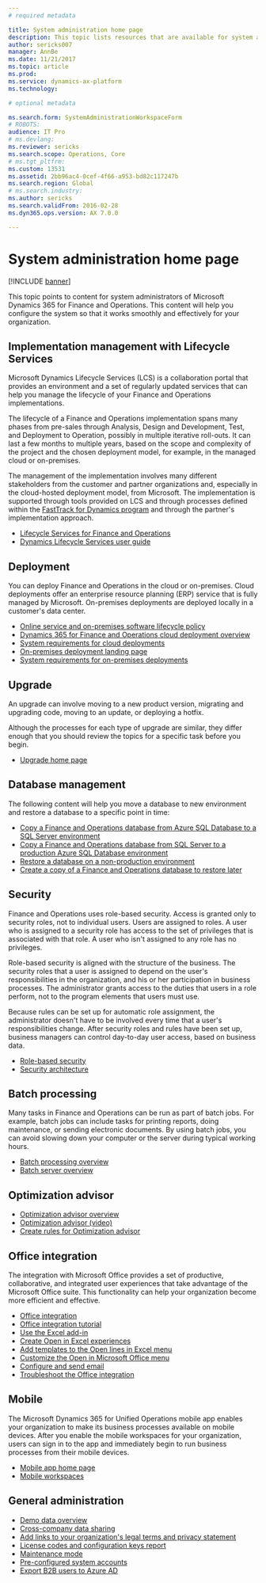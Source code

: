 ```yaml
---
# required metadata

title: System administration home page
description: This topic lists resources that are available for system administrators.
author: sericks007
manager: AnnBe
ms.date: 11/21/2017
ms.topic: article
ms.prod: 
ms.service: dynamics-ax-platform
ms.technology: 

# optional metadata

ms.search.form: SystemAdministrationWorkspaceForm
# ROBOTS: 
audience: IT Pro
# ms.devlang: 
ms.reviewer: sericks
ms.search.scope: Operations, Core
# ms.tgt_pltfrm: 
ms.custom: 13531
ms.assetid: 2bb96ac4-0cef-4f66-a953-bd82c117247b
ms.search.region: Global
# ms.search.industry: 
ms.author: sericks
ms.search.validFrom: 2016-02-28
ms.dyn365.ops.version: AX 7.0.0

---
```


# System administration home page

[!INCLUDE [banner](../includes/banner.md)]

This topic points to content for system administrators of Microsoft Dynamics 365 for Finance and Operations. This content will help you configure the system so that it works smoothly and effectively for your organization.

## Implementation management with Lifecycle Services
Microsoft Dynamics Lifecycle Services (LCS) is a collaboration portal that provides an environment and a set of regularly updated services that can help you manage the lifecycle of your Finance and Operations implementations.

The lifecycle of a Finance and Operations implementation spans many phases from pre-sales through Analysis, Design and Development, Test, and Deployment to Operation, possibly in multiple iterative roll-outs. It can last a few months to multiple years, based on the scope and complexity of the project and the chosen deployment model, for example, in the managed cloud or on-premises. 

The management of the implementation involves many different stakeholders from the customer and partner organizations and, especially in the cloud-hosted deployment model, from Microsoft. The implementation is supported through tools provided on LCS and through processes defined within the [FastTrack for Dynamics program](../../fin-and-ops/get-started/fasttrack-dynamics-365-overview.md) and through the partner's implementation approach. 

- [Lifecycle Services for Finance and Operations](../lifecycle-services/lcs.md)
- [Dynamics Lifecycle Services user guide](../lifecycle-services/lcs-user-guide.md)

## Deployment
You can deploy Finance and Operations in the cloud or on-premises. Cloud deployments offer an enterprise resource planning (ERP) service that is fully managed by Microsoft. On-premises deployments are deployed locally in a customer's data center.

- [Online service and on-premises software lifecycle policy](../migration-upgrade/versions-update-policy.md)
- [Dynamics 365 for Finance and Operations cloud deployment overview](../deployment/cloud-deployment-overview.md)
- [System requirements for cloud deployments](../../fin-and-ops/get-started/system-requirements.md)
- [On-premises deployment landing page](../deployment/on-premises-deployment-landing-page.md)
- [System requirements for on-premises deployments](../../fin-and-ops/get-started/system-requirements-on-prem.md)

## Upgrade
An upgrade can involve moving to a new product version, migrating and upgrading code, moving to an update, or deploying a hotfix.

Although the processes for each type of upgrade are similar, they differ enough that you should review the topics for a specific task before you begin.

- [Upgrade home page](../migration-upgrade/upgrade-home-page.md)

## Database management
The following content will help you move a database to new environment and restore a database to a specific point in time:

- [Copy a Finance and Operations database from Azure SQL Database to a SQL Server environment](../database/copy-database-from-azure-sql-to-sql-server.md)
- [Copy a Finance and Operations database from SQL Server to a production Azure SQL Database environment](../database/copy-database-from-sql-server-to-azure-sql.md)
- [Restore a database on a non-production environment](../database/request-point-in-time-restore.md)
- [Create a copy of a Finance and Operations database to restore later](../database/copy-operations-database.md)

## Security
Finance and Operations uses role-based security. Access is granted only to security roles, not to individual users. Users are assigned to roles. A user who is assigned to a security role has access to the set of privileges that is associated with that role. A user who isn't assigned to any role has no privileges.

Role-based security is aligned with the structure of the business. The security roles that a user is assigned to depend on the user's responsibilities in the organization, and his or her participation in business processes. The administrator grants access to the duties that users in a role perform, not to the program elements that users must use.

Because rules can be set up for automatic role assignment, the administrator doesn't have to be involved every time that a user's responsibilities change. After security roles and rules have been set up, business managers can control day-to-day user access, based on business data.

- [Role-based security](role-based-security.md)
- [Security architecture](security-architecture.md)

## Batch processing
Many tasks in Finance and Operations can be run as part of batch jobs. For example, batch jobs can include tasks for printing reports, doing maintenance, or sending electronic documents. By using batch jobs, you can avoid slowing down your computer or the server during typical working hours.

- [Batch processing overview](batch-processing-overview.md)
- [Batch server overview](batch-server-overview.md)

## Optimization advisor
- [Optimization advisor overview](optimization-advisor-overview.md)
- [Optimization advisor (video)](https://www.youtube.com/watch?v=MRsAzgFCUSQ&t=4s)
- [Create rules for Optimization advisor](create-rules-optimization-advisor.md)

## Office integration
The integration with Microsoft Office provides a set of productive, collaborative, and integrated user experiences that take advantage of the Microsoft Office suite. This functionality can help your organization become more efficient and effective.

- [Office integration](../office-integration/office-integration.md)
- [Office integration tutorial](../office-integration/office-integration-tutorial.md)
- [Use the Excel add-in](../office-integration/use-excel-add-in.md)
- [Create Open in Excel experiences](../office-integration/office-integration-edit-excel.md)
- [Add templates to the Open lines in Excel menu](../user-interface/add-templates-open-lines-excel-menu.md)
- [Customize the Open in Microsoft Office menu](../office-integration/customize-open-office-menu.md)
- [Configure and send email](../../fin-and-ops/organization-administration/configure-email.md)
- [Troubleshoot the Office integration](../office-integration/office-integration-troubleshooting.md)

## Mobile
The Microsoft Dynamics 365 for Unified Operations mobile app enables your organization to make its business processes available on mobile devices. After you enable the mobile workspaces for your organization, users can sign in to the app and immediately begin to run business processes from their mobile devices.

- [Mobile app home page](../mobile-apps/Mobile-app-home-page.md)
- [Mobile workspaces](../mobile-apps/mobile-workspaces-released.md)

## General administration
- [Demo data overview](../../fin-and-ops/get-started/demo-data.md)
- [Cross-company data sharing](../sysadmin/cross-company-data-sharing.md)
- [Add links to your organization's legal terms and privacy statement](legal-terms-privacy-statement.md)
- [License codes and configuration keys report](license-codes-configuration-keys-report.md)
- [Maintenance mode](maintenance-mode.md)
- [Pre-configured system accounts](pre-configured-system-accounts.md)
- [Export B2B users to Azure AD](implement-b2b.md)
